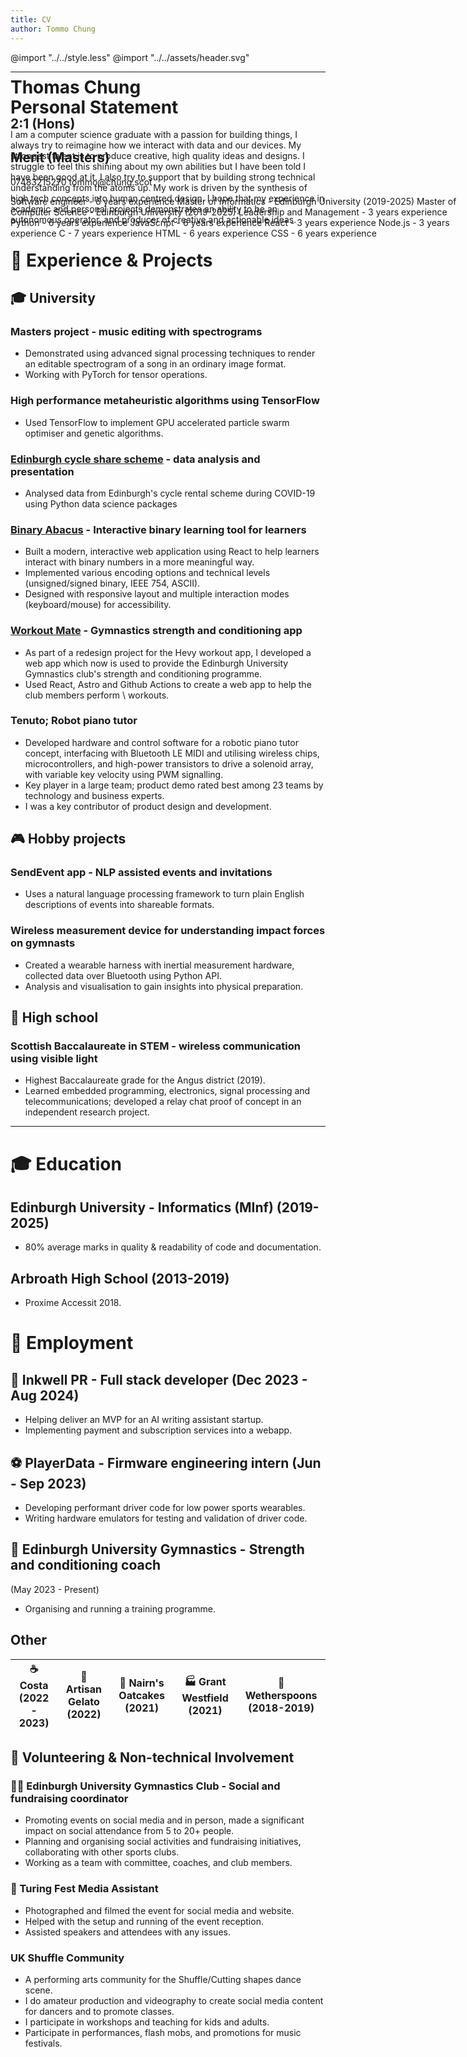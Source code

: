 ```yaml
---
title: CV
author: Tommo Chung
---
```



<div class="header" style="position: absolute; z-index: -1;">
<h1>Thomas Chung</h1>
<h2>2:1 (Hons)</h2><h2>Merit (Masters)</h2>
<p>
07483215270
tommo@chung.scot    
</p>
<p>
Software engineer - 6 years experience
Master of Informatics - Edinburgh University (2019-2025)
Master of Computer Science - Edinburgh University (2019-2025)
Leadership and Management - 3 years experience
Python - 6 years experience
JavaScript - 6 years experience
React - 3 years experience
Node.js - 3 years experience
C - 7 years experience
HTML - 6 years experience
CSS - 6 years experience
</p>
</div>

<style>
<link rel="stylesheet" href="style.less">
<link rel="preconnect" href="https://fonts.googleapis.com">
<link rel="preconnect" href="https://fonts.gstatic.com" crossorigin>
<link href="https://fonts.googleapis.com/css2?family=Cal+Sans&family=Lato:ital,wght@0,100;0,300;0,400;0,700;0,900;1,100;1,300;1,400;1,700;1,900&display=swap" rel="stylesheet">
</style>

@import "../../style.less"
@import "../../assets/header.svg"

---

# Personal Statement

I am a computer science graduate with a passion for building things, I always try to reimagine how we interact with data and our devices.
My strongest talent is to produce creative, high quality ideas and designs. I struggle to feel this shining about my own abilities but I have been told I have been good at it. I also try to support that by building strong technical understanding from the atoms up.
My work is driven by the synthesis of high tech concepts into human centred design. I hope that my experience in academic and personal projects demonstrates an ability to be an autonomous operator, and producer of creative and actionable ideas.



# 📐 Experience & Projects

## 🎓 University

### Masters project - music editing with spectrograms
* Demonstrated using advanced signal processing techniques to render an editable spectrogram of a song in an ordinary image format.
* Working with PyTorch for tensor operations.

### High performance metaheuristic algorithms using TensorFlow 
* Used TensorFlow to implement GPU accelerated particle swarm optimiser and genetic algorithms.

### [Edinburgh cycle share scheme](https://redd.it/mrbvvt) - data analysis and presentation 
* Analysed data from Edinburgh's cycle rental scheme during COVID-19 using Python data science packages

### [Binary Abacus](https://tommo.page/abacus) - Interactive binary learning tool for learners
* Built a modern, interactive web application using React to help learners interact with binary numbers in a more meaningful way.
* Implemented various encoding options and technical levels (unsigned/signed binary, IEEE 754, ASCII).
* Designed with responsive layout and multiple interaction modes (keyboard/mouse) for accessibility.

### [Workout Mate](https://workout.tommo.page) - Gymnastics strength and conditioning app 
* As part of a redesign project for the Hevy workout app, I developed a web app which now is used to provide the Edinburgh University Gymnastics club's strength and conditioning programme.
* Used React, Astro and Github Actions to create a web app to help the club members perform \\ workouts.

### Tenuto; Robot piano tutor 
* Developed hardware and control software for a robotic piano tutor concept, interfacing with Bluetooth LE MIDI and utilising wireless chips, microcontrollers, and high-power transistors to drive a solenoid array, with variable key velocity using PWM signalling.
* Key player in a large team; product demo rated best among 23 teams by technology and business experts.
* I was a key contributor of product design and development.

## 🎮 Hobby projects

### SendEvent app - NLP assisted events and invitations 
* Uses a natural language processing framework to turn plain English descriptions of events into shareable formats.

### Wireless measurement device for understanding impact forces on gymnasts 
* Created a wearable harness with inertial measurement hardware, collected data over Bluetooth using Python API.
* Analysis and visualisation to gain insights into physical preparation.

<!-- ### [Training clock](https://clock.tommo.page) for Edinburgh university gymnastics club 
* Built using React and deployed using Firebase.
* Used for my former role as social and fundraising coordinator for the club.
* Synchronised to a central calendar and displays upcoming social/competitive events. -->

## 🏫 High school

### Scottish Baccalaureate in STEM - wireless communication using visible light 
* Highest Baccalaureate grade for the Angus district (2019).
* Learned embedded programming, electronics, signal processing and telecommunications; developed a relay chat proof of concept in an independent research project.

---

# 🎓 Education

## Edinburgh University - Informatics (MInf) (2019-2025)
- 80% average marks in quality & readability of code and documentation.

<!-- 
| 👨‍💻 **Programming** | ☁️ **Systems** | 🧮 **Maths** | 🔣 **Theory** | 🎨 **Other** |
|---|---|---|---|---|
| Functional Programming in Haskell | Object-oriented Software Development | Discrete Maths & Probability | Programming Language Design | Mandarin Chinese |
| Algorithms & Data Structures | Operating Systems | Linear Algebra | Formal Logic | Creative Coding for Music |
| Internet-scale computing | Computer Security | Calculus | Cognitive Science | Robotics & Computer Vision |
| Microprocessor Architecture | Metaheuristic & Genetic Algorithms | Data Science & Statistics | m | Computing Education | -->

## Arbroath High School (2013-2019) 
- Proxime Accessit 2018.

# 💼 Employment

## 📝 Inkwell PR - Full stack developer (Dec 2023 - Aug 2024)
- Helping deliver an MVP for an AI writing assistant startup.
- Implementing payment and subscription services into a webapp.

## ⚽ PlayerData - Firmware engineering intern (Jun - Sep 2023)
- Developing performant driver code for low power sports wearables.
- Writing hardware emulators for testing and validation of driver code.

## 💪 Edinburgh University Gymnastics - Strength and conditioning coach
(May 2023 - Present)
- Organising and running a training programme.

## Other
|☕ **Costa (2022 - 2023)** |🍦 **Artisan Gelato (2022)** |🍪 **Nairn's Oatcakes (2021)** |🏭 **Grant Westfield (2021)** | 🍴 **Wetherspoons (2018-2019)** |
|-|-|-|-|-|


## 🤝 Volunteering & Non-technical Involvement

### 🤸‍♂️ Edinburgh University Gymnastics Club - Social and fundraising coordinator
- Promoting events on social media and in person, made a significant impact on social attendance from 5 to 20+ people.
- Planning and organising social activities and fundraising initiatives, collaborating with other sports clubs.
- Working as a team with committee, coaches, and club members.

### 📰 Turing Fest Media Assistant
- Photographed and filmed the event for social media and website.
- Helped with the setup and running of the event reception.
- Assisted speakers and attendees with any issues.

### UK Shuffle Community 
- A performing arts community for the Shuffle/Cutting shapes dance scene.
- I do amateur production and videography to create social media content for dancers and to promote classes.
- I participate in workshops and teaching for kids and adults.
- Participate in performances, flash mobs, and promotions for music festivals.




